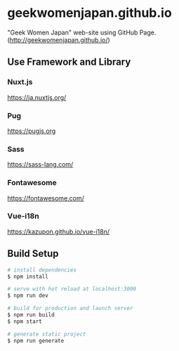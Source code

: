 # geekwomenjapan.github.io
"Geek Women Japan" web-site using GitHub Page.  
(http://geekwomenjapan.github.io/)

## Use Framework and Library

### Nuxt.js
https://ja.nuxtjs.org/

### Pug
https://pugjs.org

### Sass
https://sass-lang.com/

### Fontawesome
https://fontawesome.com/

### Vue-i18n
https://kazupon.github.io/vue-i18n/


## Build Setup

``` bash
# install dependencies
$ npm install

# serve with hot reload at localhost:3000
$ npm run dev

# build for production and launch server
$ npm run build
$ npm start

# generate static project
$ npm run generate
```
